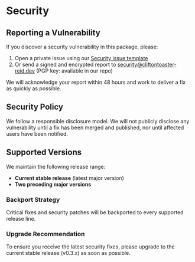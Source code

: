 # Security

## Reporting a Vulnerability

If you discover a security vulnerability in this package, please:

1. Open a private issue using our [Security issue template](https://github.com/cliftontoaster-reid/wit_owo/issues/new/choose)  
2. Or send a signed and encrypted report to <security@cliftontoaster-reid.dev> (PGP key: available in our repo)

We will acknowledge your report within 48 hours and work to deliver a fix as quickly as possible.

## Security Policy

We follow a responsible disclosure model. We will not publicly disclose any vulnerability until a fix has been merged and published, nor until affected users have been notified.

## Supported Versions

We maintain the following release range:

- **Current stable release** (latest major version)  
- **Two preceding major versions**

### Backport Strategy

Critical fixes and security patches will be backported to every supported release line.

### Upgrade Recommendation

To ensure you receive the latest security fixes, please upgrade to the current stable release (v0.3.x) as soon as possible.
